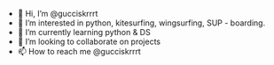 - 👋 Hi, I’m @gucciskrrrt
- 👀 I’m interested in python, kitesurfing, wingsurfing, SUP - boarding.
- 🌱 I’m currently learning python & DS
- 💞️ I’m looking to collaborate on projects
- 📫 How to reach me @gucciskrrrt

<!---
gucciskrrrt/gucciskrrrt is a ✨ special ✨ repository because its `README.md` (this file) appears on your GitHub profile.
You can click the Preview link to take a look at your changes.
--->
